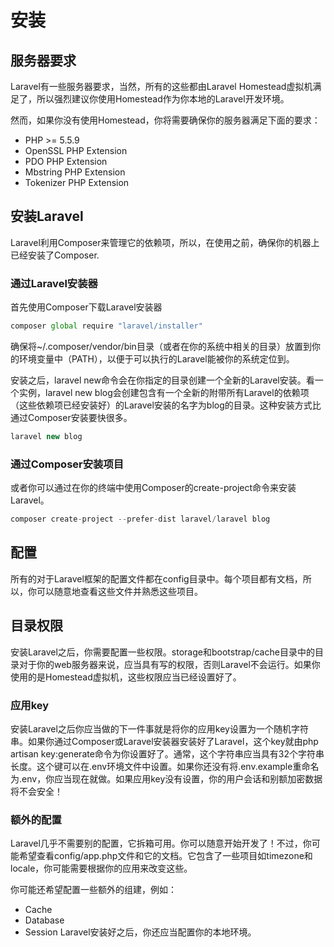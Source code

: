 # 安装
## 服务器要求
Laravel有一些服务器要求，当然，所有的这些都由Laravel Homestead虚拟机满足了，所以强烈建议你使用Homestead作为你本地的Laravel开发环境。

然而，如果你没有使用Homestead，你将需要确保你的服务器满足下面的要求：
- PHP >= 5.5.9
- OpenSSL PHP Extension
- PDO PHP Extension
- Mbstring PHP Extension
- Tokenizer PHP Extension

## 安装Laravel
Laravel利用Composer来管理它的依赖项，所以，在使用之前，确保你的机器上已经安装了Composer.

### 通过Laravel安装器
首先使用Composer下载Laravel安装器

```javascript
composer global require "laravel/installer"
```

确保将~/.composer/vendor/bin目录（或者在你的系统中相关的目录）放置到你的环境变量中（PATH），以便于可以执行的Laravel能被你的系统定位到。

安装之后，laravel new命令会在你指定的目录创建一个全新的Laravel安装。看一个实例，laravel new blog会创建包含有一个全新的附带所有Laravel的依赖项（这些依赖项已经安装好）的Laravel安装的名字为blog的目录。这种安装方式比通过Composer安装要快很多。

```javascript
laravel new blog
```

### 通过Composer安装项目
或者你可以通过在你的终端中使用Composer的create-project命令来安装Laravel。

```javascript
composer create-project --prefer-dist laravel/laravel blog
```

## 配置
所有的对于Laravel框架的配置文件都在config目录中。每个项目都有文档，所以，你可以随意地查看这些文件并熟悉这些项目。

## 目录权限
安装Laravel之后，你需要配置一些权限。storage和bootstrap/cache目录中的目录对于你的web服务器来说，应当具有写的权限，否则Laravel不会运行。如果你使用的是Homestead虚拟机，这些权限应当已经设置好了。

### 应用key
安装Laravel之后你应当做的下一件事就是将你的应用key设置为一个随机字符串。如果你通过Composer或Laravel安装器安装好了Laravel，这个key就由php artisan key:generate命令为你设置好了。通常，这个字符串应当具有32个字符串长度。这个键可以在.env环境文件中设置。如果你还没有将.env.example重命名为.env，你应当现在就做。如果应用key没有设置，你的用户会话和别额加密数据将不会安全！

### 额外的配置
Laravel几乎不需要别的配置，它拆箱可用。你可以随意开始开发了！不过，你可能希望查看config/app.php文件和它的文档。它包含了一些项目如timezone和locale，你可能需要根据你的应用来改变这些。

你可能还希望配置一些额外的组建，例如：
- Cache
- Database
- Session
Laravel安装好之后，你还应当配置你的本地环境。
